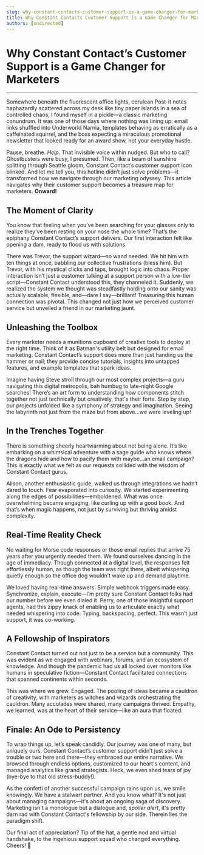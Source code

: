 ```yaml
---
slug: why-constant-contacts-customer-support-is-a-game-changer-for-marketers
title: Why Constant Contacts Customer Support is a Game Changer for Marketers
authors: [undirected]
---
```



# Why Constant Contact’s Customer Support is a Game Changer for Marketers

---

Somewhere beneath the fluorescent office lights, cerulean Post-it notes haphazardly scattered across my desk like tiny paper islands in a sea of controlled chaos, I found myself in a pickle—a classic marketing conundrum. It was one of those days where nothing was lining up: email links shuffled into Underworld Narnia, templates behaving as erratically as a caffeinated squirrel, and the boss expecting a miraculous promotional newsletter that looked ready for an award show, not your everyday hustle.

Pause, breathe. *Help*. That invisible voice within nudged. But who to call? Ghostbusters were busy, I presumed. Then, like a beam of sunshine splitting through Seattle gloom, Constant Contact’s customer support icon blinked. And let me tell you, this hotline didn’t just solve problems—it transformed how we navigate through our marketing odyssey. This article navigates why their customer support becomes a treasure map for marketers. **Onward!**

## The Moment of Clarity

You know that feeling when you’ve been searching for your glasses only to realize they’ve been resting on your nose the whole time? That’s the epiphany Constant Contact’s support delivers. Our first interaction felt like opening a dam, ready to flood us with solutions.

There was Trevor, the support wizard—no wand needed. We hit him with ten things at once, babbling our collective frustrations (bless him). But Trevor, with his mystical clicks and taps, brought logic into chaos. Proper interaction isn’t just a customer talking at a support person with a low-tier script—Constant Contact understood this, they channeled it. Suddenly, we realized the system we thought was steadfastly holding onto our sanity was actually scalable, flexible, and—dare I say—brilliant! Treasuring this human connection was pivotal. This changed not just how we perceived customer service but unveiled a friend in our marketing jaunt.

## Unleashing the Toolbox

Every marketer needs a munitions cupboard of creative tools to deploy at the right time. Think of it as Batman's utility belt but designed for email marketing. Constant Contact’s support does more than just handing us the hammer or nail; they provide concise tutorials, insights into untapped features, and example templates that spark ideas.

Imagine having Steve stroll through our most complex projects—a guru navigating this digital metropolis, bah humbug to late-night Google searches! There’s an art form to understanding how components stitch together not just technically but creatively, that's their forte. Step by step, our projects unfolded like a symphony of strategy and imagination. Seeing the labyrinth not just from the maze but from above...we were leveling up!

## In the Trenches Together

There is something sheerly heartwarming about not being alone. It’s like embarking on a whimsical adventure with a sage guide who knows where the dragons hide and how to pacify them with maybe...an email campaign? This is exactly what we felt as our requests collided with the wisdom of Constant Contact gurus.

Alison, another enthusiastic guide, walked us through integrations we hadn’t dared to touch. Fear evaporated into curiosity. We started experimenting along the edges of possibilities—emboldened. What was once overwhelming became engaging, like curling up with a good book. And that’s when magic happens, not just by surviving but thriving amidst complexity.

## Real-Time Reality Check

No waiting for Morse code responses or those email replies that arrive 75 years after you urgently needed them. We found ourselves dancing in the age of immediacy. Though connected at a digital level, the responses felt effortlessly human, as though the team was right there, albeit whispering quietly enough so the office dog wouldn’t wake up and demand playtime.

We loved having real-time answers. Simple webhook triggers made easy. Synchronize, explain, execute—I’m pretty sure Constant Contact folks had our number before we even dialed it. Perry, one of those insightful support agents, had this zippy knack of enabling us to articulate exactly what needed whispering into code. Typing, backspacing, perfect. This wasn’t just support, it was co-working.

## A Fellowship of Inspirators

Constant Contact turned out not just to be a service but a community. This was evident as we engaged with webinars, forums, and an ecosystem of knowledge. And though the pandemic had us all locked over monitors like humans in speculative fiction—Constant Contact facilitated connections that spanned continents within seconds.

This was where we grew. Engaged. The pooling of ideas became a cauldron of creativity, with marketers as witches and wizards orchestrating the cauldron. Many accolades were shared, many campaigns thrived. Empathy, we learned, was at the heart of their service—like an aura that floated.

## Finale: An Ode to Persistency

To wrap things up, let’s speak candidly. Our journey was one of many, but uniquely ours. Constant Contact’s customer support didn’t just solve a trouble or two here and there—they embraced our entire narrative. We browsed through endless options, customized to our heart's content, and managed analytics like grand strategists. Heck, we even shed tears of joy (bye-bye to that old stress-buddy!).

As the confetti of another successful campaign rains upon us, we smile knowingly. We have a stalwart partner. And you know what? It's not just about managing campaigns—it's about an ongoing saga of discovery. Marketing isn't a monologue but a dialogue and, *spoiler alert*, it's pretty darn rad with Constant Contact's fellowship by our side. Therein lies the paradigm shift.

Our final act of appreciation? Tip of the hat, a gentle nod and virtual handshake, to the ingenious support squad who changed everything. Cheers! 🎉